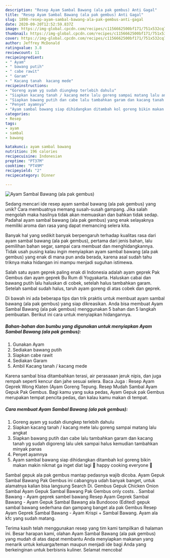 ```yaml
---
description: "Resep Ayam Sambal Bawang (ala pak gembus) Anti Gagal"
title: "Resep Ayam Sambal Bawang (ala pak gembus) Anti Gagal"
slug: 1898-resep-ayam-sambal-bawang-ala-pak-gembus-anti-gagal
date: 2020-09-20T12:52:59.837Z
image: https://img-global.cpcdn.com/recipes/c1156662500bf171/751x532cq70/ayam-sambal-bawang-ala-pak-gembus-foto-resep-utama.jpg
thumbnail: https://img-global.cpcdn.com/recipes/c1156662500bf171/751x532cq70/ayam-sambal-bawang-ala-pak-gembus-foto-resep-utama.jpg
cover: https://img-global.cpcdn.com/recipes/c1156662500bf171/751x532cq70/ayam-sambal-bawang-ala-pak-gembus-foto-resep-utama.jpg
author: Jeffrey McDonald
ratingvalue: 3.8
reviewcount: 11
recipeingredient:
- " Ayam"
- " bawang putih"
- " cabe rawit"
- " Garam"
- " Kacang tanah  kacang mede"
recipeinstructions:
- "Goreng ayam yg sudah diungkep terlebih dahulu"
- "Siapkan kacang tanah / kacang mete lalu goreng sampai matang lalu angkat"
- "Siapkan bawang putih dan cabe lalu tambahkan garam dan kacang tanah yg sudah digoreng lalu ulek sampai halus kemudian tambahkan minyak panas"
- "Penyet ayamnya"
- "Ayam sambal bawang siap dihidangkan ditambah kol goreng bikin makan makin nikmat ga inget diat lagi 🤣 happy cooking everyone 🥰"
categories:
- Resep
tags:
- ayam
- sambal
- bawang

katakunci: ayam sambal bawang 
nutrition: 196 calories
recipecuisine: Indonesian
preptime: "PT37M"
cooktime: "PT49M"
recipeyield: "2"
recipecategory: Dinner

---
```



![Ayam Sambal Bawang (ala pak gembus)](https://img-global.cpcdn.com/recipes/c1156662500bf171/751x532cq70/ayam-sambal-bawang-ala-pak-gembus-foto-resep-utama.jpg)

Sedang mencari ide resep ayam sambal bawang (ala pak gembus) yang unik? Cara membuatnya memang susah-susah gampang. Jika salah mengolah maka hasilnya tidak akan memuaskan dan bahkan tidak sedap. Padahal ayam sambal bawang (ala pak gembus) yang enak selayaknya memiliki aroma dan rasa yang dapat memancing selera kita.

Banyak hal yang sedikit banyak berpengaruh terhadap kualitas rasa dari ayam sambal bawang (ala pak gembus), pertama dari jenis bahan, lalu pemilihan bahan segar, sampai cara membuat dan menghidangkannya. Tidak usah pusing kalau ingin menyiapkan ayam sambal bawang (ala pak gembus) yang enak di mana pun anda berada, karena asal sudah tahu triknya maka hidangan ini mampu menjadi suguhan istimewa.

Salah satu ayam geprek paling enak di Indonesia adalah ayam geprek Pak Gembus dan ayam geprek Bu Rum di Yogyakarta. Haluskan cabai dan bawang putih lalu haluskan di cobek, setelah halus tambahkan garam. Setelah sambal sudah halus, taruh ayam goreng di atas cobek dan geprek.


Di bawah ini ada beberapa tips dan trik praktis untuk membuat ayam sambal bawang (ala pak gembus) yang siap dikreasikan. Anda bisa membuat Ayam Sambal Bawang (ala pak gembus) menggunakan 5 bahan dan 5 langkah pembuatan. Berikut ini cara untuk menyiapkan hidangannya.

<!--inarticleads1-->

##### Bahan-bahan dan bumbu yang digunakan untuk menyiapkan Ayam Sambal Bawang (ala pak gembus):

1. Gunakan  Ayam
1. Sediakan  bawang putih
1. Siapkan  cabe rawit
1. Sediakan  Garam
1. Ambil  Kacang tanah / kacang mede


Karena sambal bisa ditambahkan terasi, air perasaaan jeruk nipis, dan juga rempah seperti kencur dan jahe sesuai selera. Baca Juga : Resep Ayam Geprek Wong Klaten (Ayam Goreng Tepung. Resep Mudah Sambal Ayam Gepuk Pak Gembus. Bagi kamu yang suka pedas, Ayam Gepuk pak Gembus merupakan tempat pencita pedas, dan kalau kamu makan di tempat. 

<!--inarticleads2-->

##### Cara membuat Ayam Sambal Bawang (ala pak gembus):

1. Goreng ayam yg sudah diungkep terlebih dahulu
1. Siapkan kacang tanah / kacang mete lalu goreng sampai matang lalu angkat
1. Siapkan bawang putih dan cabe lalu tambahkan garam dan kacang tanah yg sudah digoreng lalu ulek sampai halus kemudian tambahkan minyak panas
1. Penyet ayamnya
1. Ayam sambal bawang siap dihidangkan ditambah kol goreng bikin makan makin nikmat ga inget diat lagi 🤣 happy cooking everyone 🥰


Sambal gepuk ala pak gembus mantap pedasnya wajib dicoba. Ayam Gepuk Sambal Bawang Pak Gembus ini cabangnya udah banyak banget, untuk alamatnya kalian bisa langsung Search Di. Gembus Gepuk Chicken Onion Sambal Ayam Gepuk Sambal Bawang Pak Gembus only costs. . Sambal Bawang - Ayam geprek sambel bawang Resep Ayam Geprek Sambal Bawang - Ayam Gepuk Sambal Bawang ala Bundoooo (Edited) gepuk sambal bawang sederhana dan gampang banget ala pak Gembus Resep Ayam Geprek Sambal Bawang - Ayam Krispi + Sambal Bawang. Ayam ala kfc yang sudah matang. 

Terima kasih telah menggunakan resep yang tim kami tampilkan di halaman ini. Besar harapan kami, olahan Ayam Sambal Bawang (ala pak gembus) yang mudah di atas dapat membantu Anda menyiapkan makanan yang menarik untuk keluarga/teman maupun menjadi ide bagi Anda yang berkeinginan untuk berbisnis kuliner. Selamat mencoba!
